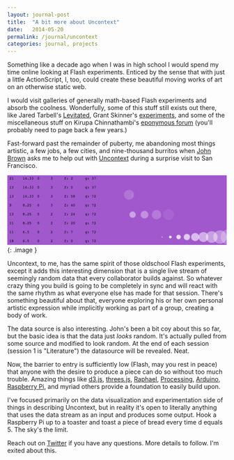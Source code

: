 ```yaml
---
layout: journal-post
title:  "A bit more about Uncontext"
date:   2014-05-20
permalink: /journal/uncontext
categories: journal, projects
---
```


Something like a decade ago when I was in high school I would spend my time online looking at Flash experiments. Enticed by the sense that with just a little ActionScript, I, too, could create these beautiful moving works of art on an otherwise static web.

I would visit galleries of generally math-based Flash experiments and absorb the coolness. Wonderfully, some of this stuff still exists out there, like Jared Tarbell's [Levitated](http://www.levitated.net/daily/), Grant Skinner's [experiments](http://incomplet.gskinner.com/index2.html#landscape), and some of the miscellaneous stuff on Kirupa Chinnathambi's [eponymous forum](http://www.kirupa.com/forum/forumdisplay.php?64-Source-Experiments) (you'll probably need to page back a few years.)

Fast-forward past the remainder of puberty, me abandoning most things artistic, a few jobs, a few cities, and nine-thousand burritos when [John Brown](http://thisisjohnbrown.com) asks me to help out with [Uncontext](http://uncontext.com) during a surprise visit to San Francisco.

[![Data and visualization.](/img/uncontext/uncontext.gif "Data and visualization")](http://uncontext.com)
{: .image }

Uncontext, to me, has the same spirit of those oldschool Flash experiments, except it adds this interesting dimension that is a single live stream of seemingly random data that every collaborator builds against. So whatever crazy thing you build is going to be completely in sync and will react with the same rhythm as what everyone else has made for that session. There's something beautiful about that, everyone exploring his or her own personal artistic expression while implicitly working as part of a group, creating a body of work.

The data source is also interesting. John's been a bit coy about this so far, but the basic idea is that the data just *looks* random. It's actually pulled from some source and modified to look random. At the end of each session (session 1 is "Literature") the datasource will be revealed. Neat.

Now, the barrier to entry is sufficiently low (Flash, may you rest in peace) that anyone with the desire to produce a piece can do so without too much trouble. Amazing things like [d3.js](http://d3js.org), [threes.js](http://threesjs.org), [Raphael](http://raphaeljs.com), [Processing](http://www.processing.org), [Arduino](http://www.arduino.cc/), [Raspberry Pi](http://www.raspberrypi.org/), and myriad others provide a foundation to easily build upon.

I've focused primarily on the data visualization and experimentation side of things in describing Uncontext, but in reality it's open to literally anything that uses the data stream as an input and produces some output. Hook a Raspberry Pi up to a toaster and toast a piece of bread every time d equals 5. The sky's the limit.

Reach out on [Twitter](http://twitter.com/joshuajenkinsyo) if you have any questions. More details to follow. I'm exited about this.